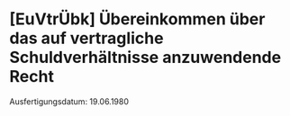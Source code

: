 # [EuVtrÜbk] Übereinkommen über das auf vertragliche Schuldverhältnisse anzuwendende Recht

Ausfertigungsdatum: 19.06.1980

 